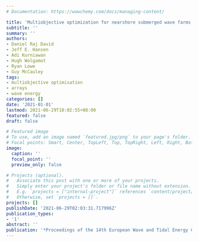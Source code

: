 ```yaml
---
# Documentation: https://wowchemy.com/docs/managing-content/

title: 'Multiobjective optimization for nearshore submerged wave farms'
subtitle: ''
summary: ''
authors:
- Daniel Raj David 
- Jeff E. Hansen
- Adi Kurniawan 
- Hugh Wolgamot 
- Ryan Lowe 
- Guy McCauley
tags: 
- multiobjective optimisation
- arrays
- wave energy
categories: []
date: '2021-01-01'
lastmod: 2021-06-29T10:02:55+08:00
featured: false
draft: false

# Featured image
# To use, add an image named `featured.jpg/png` to your page's folder.
# Focal points: Smart, Center, TopLeft, Top, TopRight, Left, Right, BottomLeft, Bottom, BottomRight.
image:
  caption: ''
  focal_point: ''
  preview_only: false

# Projects (optional).
#   Associate this post with one or more of your projects.
#   Simply enter your project's folder or file name without extension.
#   E.g. `projects = ["internal-project"]` references `content/project/deep-learning/index.md`.
#   Otherwise, set `projects = []`.
projects: []
publishDate: '2021-06-29T02:03:31.717996Z'
publication_types:
- '1'
abstract: ''
publication: '*Proceedings of the 14th European Wave and Tidal Energy Conference*'
---
```

